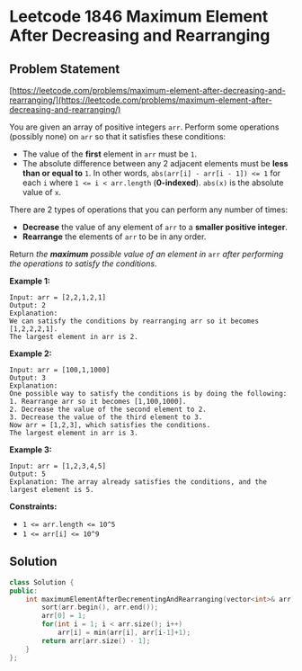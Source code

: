 # Leetcode 1846 Maximum Element After Decreasing and Rearranging

## Problem Statement

[https://leetcode.com/problems/maximum-element-after-decreasing-and-rearranging/](https://leetcode.com/problems/maximum-element-after-decreasing-and-rearranging/)

You are given an array of positive integers `arr`. Perform some operations \(possibly none\) on `arr` so that it satisfies these conditions:

* The value of the **first** element in `arr` must be `1`.
* The absolute difference between any 2 adjacent elements must be **less than or equal to** `1`. In other words, `abs(arr[i] - arr[i - 1]) <= 1` for each `i` where `1 <= i < arr.length` \(**0-indexed**\). `abs(x)` is the absolute value of `x`.

There are 2 types of operations that you can perform any number of times:

* **Decrease** the value of any element of `arr` to a **smaller positive integer**.
* **Rearrange** the elements of `arr` to be in any order.

Return _the **maximum** possible value of an element in_ `arr` _after performing the operations to satisfy the conditions_.

**Example 1:**

```text
Input: arr = [2,2,1,2,1]
Output: 2
Explanation: 
We can satisfy the conditions by rearranging arr so it becomes [1,2,2,2,1].
The largest element in arr is 2.
```

**Example 2:**

```text
Input: arr = [100,1,1000]
Output: 3
Explanation: 
One possible way to satisfy the conditions is by doing the following:
1. Rearrange arr so it becomes [1,100,1000].
2. Decrease the value of the second element to 2.
3. Decrease the value of the third element to 3.
Now arr = [1,2,3], which satisfies the conditions.
The largest element in arr is 3.
```

**Example 3:**

```text
Input: arr = [1,2,3,4,5]
Output: 5
Explanation: The array already satisfies the conditions, and the largest element is 5.
```

**Constraints:**

* `1 <= arr.length <= 10^5`
* `1 <= arr[i] <= 10^9`

## Solution

```cpp
class Solution {
public:
    int maximumElementAfterDecrementingAndRearranging(vector<int>& arr) {
        sort(arr.begin(), arr.end());
        arr[0] = 1;
        for(int i = 1; i < arr.size(); i++)
            arr[i] = min(arr[i], arr[i-1]+1);
        return arr[arr.size() - 1];
    }
};
```


